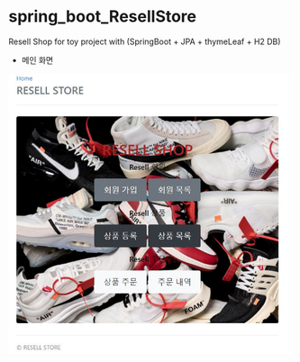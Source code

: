 # spring_boot_ResellStore
 Resell Shop for toy project with (SpringBoot + JPA + thymeLeaf + H2 DB)

- 메인 화면



![](./image/ResellStore.JPG)
